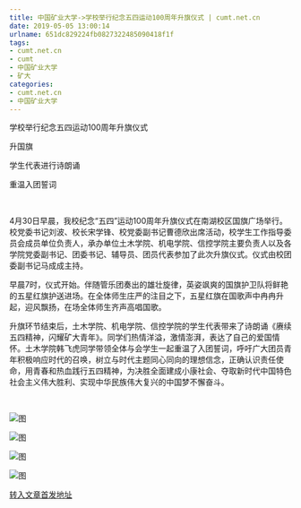```yaml
---
title: 中国矿业大学->学校举行纪念五四运动100周年升旗仪式 | cumt.net.cn
date: 2019-05-05 13:00:14
urlname: 651dc829224fb0827322485090418f1f
tags: 
- cumt.net.cn
- cumt
- 中国矿业大学
- 矿大
categories:
- cumt.net.cn
- 中国矿业大学
---
```


学校举行纪念五四运动100周年升旗仪式  

升国旗

学生代表进行诗朗诵

重温入团誓词

  

4月30日早晨，我校纪念“五四”运动100周年升旗仪式在南湖校区国旗广场举行。校党委书记刘波、校长宋学锋、校党委副书记曹德欣出席活动，校学生工作指导委员会成员单位负责人，承办单位土木学院、机电学院、信控学院主要负责人以及各学院党委副书记、团委书记、辅导员、团员代表参加了此次升旗仪式。仪式由校团委副书记马成成主持。

早晨7时，仪式开始。伴随管乐团奏出的雄壮旋律，英姿飒爽的国旗护卫队将鲜艳的五星红旗护送进场。在全体师生庄严的注目之下，五星红旗在国歌声中冉冉升起，迎风飘扬，在场全体师生齐声高唱国歌。

升旗环节结束后，土木学院、机电学院、信控学院的学生代表带来了诗朗诵《赓续五四精神，闪耀矿大青年》。同学们热情洋溢，激情澎湃，表达了自己的爱国情怀。土木学院韩飞虎同学带领全体与会学生一起重温了入团誓词，呼吁广大团员青年积极响应时代的召唤，树立与时代主题同心同向的理想信念，正确认识责任使命，用青春和热血践行五四精神，为决胜全面建成小康社会、夺取新时代中国特色社会主义伟大胜利、实现中华民族伟大复兴的中国梦不懈奋斗。 

 

![图](http://xwzx.cumt.edu.cn/_upload/article/images/3a/85/4c4892494131a1175bc4e2a5793d/736559f1-df19-4de3-a182-5156764447ea.jpg)

![图](http://xwzx.cumt.edu.cn/_upload/article/images/3a/85/4c4892494131a1175bc4e2a5793d/370892b8-48f8-4956-85ab-fb92309ba9f7.jpg)

![图](http://xwzx.cumt.edu.cn/_upload/article/images/3a/85/4c4892494131a1175bc4e2a5793d/9f300628-e6b2-4df7-b68e-06e16d46b955.jpg)

![图](http://xwzx.cumt.edu.cn/_upload/article/images/3a/85/4c4892494131a1175bc4e2a5793d/f6d514a8-06c5-4a61-bf88-418b07bb9f2e.jpg)

[转入文章首发地址](http://xwzx.cumt.edu.cn/fa/07/c513a522759/page.htm)